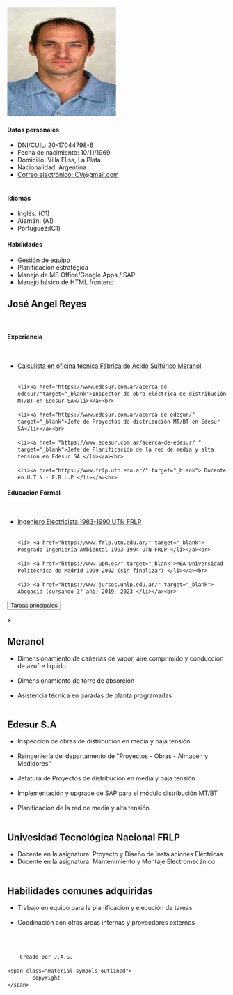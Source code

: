 <!DOCTYPE html>
<html lang="es">
<head>
    <meta charset="UTF-8">
    <meta http-equiv="X-UA-Compatible" content="IE=edge">
    <meta name="viewport" content="width=device-width, initial-scale=1.0">
    <title>Curriculum Vitae</title>
    
<link rel= "stylesheet" href="estilos.css">

<link rel="stylesheet" href="https://fonts.googleapis.com/css2?family=Material+Symbols+Outlined:opsz,wght,FILL,GRAD@48,400,0,0" />

</head>

<body>

<!-- columna izquierda--> 

<nav class="navbar navbar-default">
   
<div class="wrapper">

<div id="columns">                   <!--defino la clase columnas-->
 
<div id ="left">                     <!--Es la división izquierda-->

<div class= "img"> <img src="foto1.jpg" width="250px" height="250px"> <br>

</div>
   
<h4 class="uno"> Datos personales </h4>

<ul>
    <li >DNI/CUIL: 20-17044798-6</li>
    <li >Fecha de nacimiento: 10/11/1969</li>
    <li >Domicilio: Villa Elisa, La Plata</li>
    <li >Nacionalidad: Argentina</li>
    <li > <a href="mailto:josecapacitaciondocente@gmail.com"> Correo electrónico:  CV@gmail.com</a> </li><br>
</ul>

<h4 class="uno"> Idiomas</h4>

<ul>
    <li>Inglés: (C1)</li>
    <li>Alemán: (A1)</li>
    <li>Portuguéz:(C1)</li>
</ul>

<h4 class="uno"> Habilidades</h4>
<ul>
    <li>Gestión de equipo</li>
    <li>Planificación estratégica</li>
    <li>Manejo de MS Office/Google Apps / SAP </li>
    <li>Manejo básico de HTML frontend </li>
</ul>

</div>  <!--cierro la división izquierda, queda v1 y columns-->

<!-- columna derecha--> 
                                                
<div id ="right">        <!--Abro la columna derecha-->

<h1 class=" dos">José Angel Reyes</h1><br>

<h4 class="uno"> Experiencia</h4><br>

<ul>
    <li> <a href= "https://meranol.com.ar/" target = "_blank"> Calculista en oficina técnica Fábrica de Acído Sulfúrico Meranol</li></a><br>
 
    <li><a href="https://www.edesur.com.ar/acerca-de-edesur/"target="_blank">Inspector de obra eléctrica de distribución MT/BT en Edesur SA</li></a><br>

    <li><a href="https://www.edesur.com.ar/acerca-de-edesur/" target="_blank">Jefe de Proyectos de distribución MT/BT en Edesur SA</li></a><br>

    <li><a href= "https://www.edesur.com.ar/acerca-de-edesur/ " target="_blank">Jefe de Planificación de la red de media y alta tensión en Edesur SA </li></a><br>

    <li><a href="https://www.frlp.utn.edu.ar/" target="_blank"> Docente en U.T.N - F.R.L.P </li></a><br>
</ul>


<h4 class="uno"> Educación Formal</h4>
<br>
<ul>
    <li> <a href="https://www.frlp.utn.edu.ar/" target="_blank"> Ingeniero Electricista 1983-1990 UTN FRLP </li></a><br>

    <li> <a href="https://www.frlp.utn.edu.ar/" target="_blank"> Posgrado Ingeniería Ambiental 1993-1994 UTN FRLP </li></a><br>

    <li> <a href="https://www.upm.es/" target="_blank">MBA Universidad Politécnica de Madrid 1999-2002 (sin finalizar) </li></a><br>

    <li> <a href="https://www.jursoc.unlp.edu.ar/" target="_blank"> Abogacía (cursando 3° año) 2019- 2023 </li></a><br>
</ul>
</div>

<button id="myBtn">Tareas principales</button>   <!--Creo el boton y le asigno una id -->

</div>                      <!--cierro columna derecha-->

<!--Agrego la funcionalidad button-->

<div id="myModal" class="modal">                  <!-- Genero un espacio con un id y una clase-->
                            
<div class="modal-content">                       <!-- le indico cual es el contenido-->
                            
<span class="close">&times;</span>
                            
<h2>Meranol</h2>
                            
<ul>
    <li class="tres"  >Dimensionamiento de cañerías de vapor, aire comprimido y conducción de azufre líquido</li><br>
    <li class="tres" >Dimensionamiento de torre de absorción</li><br>
    <li class="tres" >Asistencia técnica en paradas de planta programadas</li><br>
</ul>
                            
<h2>Edesur S.A</h2>
                            
<ul >
    <li class="tres" >Inspeccion de obras de distribución en media y baja tensión</li><br>
    <li class="tres" >Reingeniería del departamento de "Proyectos - Obras - Almacén y Medidores"</li><br>
    <li class="tres" >Jefatura de Proyectos de distribución en media y baja tensión</li><br>
    <li class="tres" >Implementación y upgrade de SAP para el módulo distribución MT/BT</li><br>
    <li class="tres" >Planificación de la red de media y alta tensión</li><br>
</ul>
                            
<h2>Univesidad Tecnológica Nacional FRLP</h2>
                            
<ul >
    <li class="tres"  >Docente en la asignatura: Proyecto y Diseño de Instalaciones Eléctricas</li>
    <li class="tres"  >Docente en la asignatura: Mantenimiento y Montaje Electromecánico</li><br>
</ul>
                            
<h2>Habilidades comunes adquiridas</h2>
                            
<ul>
    <li class="tres" >Trabajo en equipo para la planificacion y ejecución de tareas</li><br>
    <li class="tres" >Coodinación con otras áreas internas y proveedores externos</li><br>
</ul>
</div>
</div> <!--cierro button-->

<script src="funcionesJS.js"></script>        <!-- llamo al archivo JS donde se definen las funciones-->
<br>



<footer>
    <div class = "footer">

        Creado por J.A.G.   
       
    <span class="material-symbols-outlined">
            copyright
    </span>
    
</div> 

</footer><br>

</nav>  

</div>

</div>    

</body>
</html>